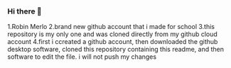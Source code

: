 ### Hi there 👋

<!--
**RobinsGit199/RobinsGit199** is a ✨ _special_ ✨ repository because its `README.md` (this file) appears on your GitHub profile.

Here are some ideas to get you started:

- 🔭 I’m currently working on ...
- 🌱 I’m currently learning ...
- 👯 I’m looking to collaborate on ...
- 🤔 I’m looking for help with ...
- 💬 Ask me about ...
- 📫 How to reach me: ...
- 😄 Pronouns: ...
- ⚡ Fun fact: ...
-->

1.Robin Merlo
2.brand new github account that i made for school 
3.this repository is my only one and was cloned directly from my github cloud account
4.first i ccreated a github account, then downloaded the github desktop software, cloned this repository containing this readme, and then software to edit the file. i will not push my changes
